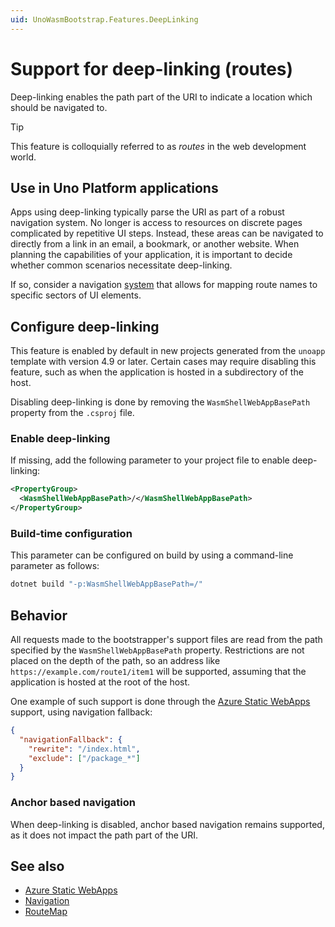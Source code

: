```yaml
---
uid: UnoWasmBootstrap.Features.DeepLinking
---
```


# Support for deep-linking (routes)

Deep-linking enables the path part of the URI to indicate a location which should be navigated to. 

> [!TIP]
> This feature is colloquially referred to as _routes_ in the web development world.

## Use in Uno Platform applications

Apps using deep-linking typically parse the URI as part of a robust navigation system. No longer is access to resources on discrete pages complicated by repetitive UI steps. Instead, these areas can be navigated to directly from a link in an email, a bookmark, or another website. When planning the capabilities of your application, it is important to decide whether common scenarios necessitate deep-linking. 

If so, consider a navigation [system](xref:Overview.Navigation) that allows for mapping route names to specific sectors of UI elements.

## Configure deep-linking

This feature is enabled by default in new projects generated from the `unoapp` template with version 4.9 or later. Certain cases may require disabling this feature, such as when the application is hosted in a subdirectory of the host.

Disabling deep-linking is done by removing the `WasmShellWebAppBasePath` property from the `.csproj` file. 

### Enable deep-linking

If missing, add the following parameter to your project file to enable deep-linking:

```xml
<PropertyGroup>
  <WasmShellWebAppBasePath>/</WasmShellWebAppBasePath>
</PropertyGroup>
```

### Build-time configuration

This parameter can be configured on build by using a command-line parameter as follows:

```bash
dotnet build "-p:WasmShellWebAppBasePath=/"
```

## Behavior

All requests made to the bootstrapper's support files are read from the path specified by the `WasmShellWebAppBasePath` property. Restrictions are not placed on the depth of the path, so an address like `https://example.com/route1/item1` will be supported, assuming that the application is hosted at the root of the host.

One example of such support is done through the [Azure Static WebApps](https://platform.uno/docs/articles/guides/azure-static-webapps.html) support, using navigation fallback:

```json
{
  "navigationFallback": {
    "rewrite": "/index.html",
    "exclude": ["/package_*"]
  }
}
```

### Anchor based navigation

When deep-linking is disabled, anchor based navigation remains supported, as it does not impact the path part of the URI.

## See also

- [Azure Static WebApps](xref:Uno.Tutorials.AzureStaticWepApps)
- [Navigation](xref:Overview.Navigation)
- [RouteMap](xref:Reference.Navigation.RouteMap)